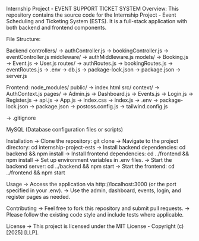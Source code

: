 Internship Project - EVENT SUPPORT TICKET SYSTEM
Overview: This repository contains the source code for the Internship Project - Event Scheduling and Ticketing System (ESTS). 
It is a full-stack application with both backend and frontend components.

File Structure:

Backend
controllers/
  → authController.js
  → bookingController.js
  → eventController.js
middleware/
  → authMiddleware.js
models/
  → Booking.js
  → Event.js
  → User.js
routes/
  → authRoutes.js
  → bookingRoutes.js
  → eventRoutes.js
→ .env
→ db.js
→ package-lock.json
→ package.json
→ server.js

Frontend:
node_modules/
public/
  → index.html
src/
  context/
    → AuthContext.js
  pages/
    → Admin.js
    → Dashboard.js
    → Events.js
    → Login.js
    → Register.js
  → api.js
  → App.js
  → index.css
  → index.js
  → .env
→ package-lock.json
→ package.json
→ postcss.config.js
→ tailwind.config.js

→ .gitignore



MySQL (Database configuration files or scripts)

Installation
→ Clone the repository: git clone <repository-url>
→ Navigate to the project directory: cd internship-project-ests
→ Install backend dependencies: cd backend && npm install
→ Install frontend dependencies: cd ../frontend && npm install
→ Set up environment variables in .env files.
→ Start the backend server: cd ../backend && npm start
→ Start the frontend: cd ../frontend && npm start

Usage
→ Access the application via http://localhost:3000 (or the port specified in your .env).
→ Use the admin, dashboard, events, login, and register pages as needed.

Contributing
→ Feel free to fork this repository and submit pull requests.
→ Please follow the existing code style and include tests where applicable.

License
→ This project is licensed under the MIT License - Copyright (c) [2025] [LLP].
